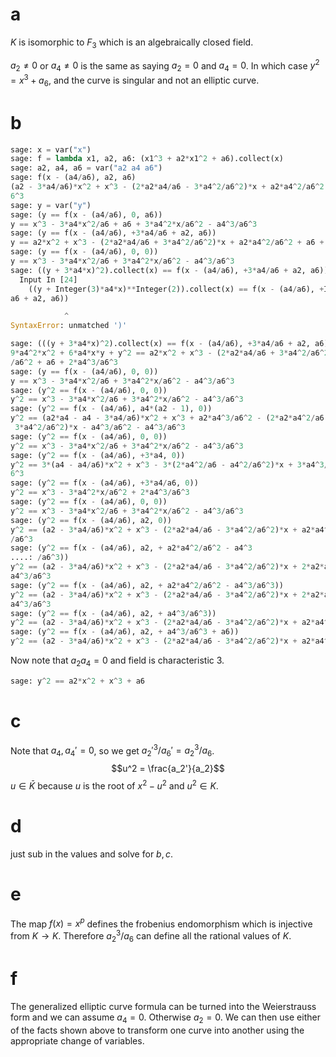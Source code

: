 # a

$K$ is isomorphic to $F_3$ which is an algebraically closed field.

$a_2 \neq 0$ or $a_4 \neq 0$ is the same as saying $a_2 = 0$ and $a_4 = 0$.
In which case $y^2 = x^3 + a_6$, and the curve is singular and not
an elliptic curve.

# b

```python
sage: x = var("x")
sage: f = lambda x1, a2, a6: (x1^3 + a2*x1^2 + a6).collect(x)
sage: a2, a4, a6 = var("a2 a4 a6")
sage: f(x - (a4/a6), a2, a6)
(a2 - 3*a4/a6)*x^2 + x^3 - (2*a2*a4/a6 - 3*a4^2/a6^2)*x + a2*a4^2/a6^2 + a6 - a4^3/a
6^3
sage: y = var("y")
sage: (y == f(x - (a4/a6), 0, a6))
y == x^3 - 3*a4*x^2/a6 + a6 + 3*a4^2*x/a6^2 - a4^3/a6^3
sage: (y == f(x - (a4/a6), +3*a4/a6 + a2, a6))
y == a2*x^2 + x^3 - (2*a2*a4/a6 + 3*a4^2/a6^2)*x + a2*a4^2/a6^2 + a6 + 2*a4^3/a6^3
sage: (y == f(x - (a4/a6), 0, 0))
y == x^3 - 3*a4*x^2/a6 + 3*a4^2*x/a6^2 - a4^3/a6^3
sage: ((y + 3*a4*x)^2).collect(x) == f(x - (a4/a6), +3*a4/a6 + a2, a6))
  Input In [24]
    ((y + Integer(3)*a4*x)**Integer(2)).collect(x) == f(x - (a4/a6), +Integer(3)*a4/
a6 + a2, a6))

            ^
SyntaxError: unmatched ')'

sage: (((y + 3*a4*x)^2).collect(x) == f(x - (a4/a6), +3*a4/a6 + a2, a6))
9*a4^2*x^2 + 6*a4*x*y + y^2 == a2*x^2 + x^3 - (2*a2*a4/a6 + 3*a4^2/a6^2)*x + a2*a4^2
/a6^2 + a6 + 2*a4^3/a6^3
sage: (y == f(x - (a4/a6), 0, 0))
y == x^3 - 3*a4*x^2/a6 + 3*a4^2*x/a6^2 - a4^3/a6^3
sage: (y^2 == f(x - (a4/a6), 0, 0))
y^2 == x^3 - 3*a4*x^2/a6 + 3*a4^2*x/a6^2 - a4^3/a6^3
sage: (y^2 == f(x - (a4/a6), a4*(a2 - 1), 0))
y^2 == (a2*a4 - a4 - 3*a4/a6)*x^2 + x^3 + a2*a4^3/a6^2 - (2*a2*a4^2/a6 - 2*a4^2/a6 -
 3*a4^2/a6^2)*x - a4^3/a6^2 - a4^3/a6^3
sage: (y^2 == f(x - (a4/a6), 0, 0))
y^2 == x^3 - 3*a4*x^2/a6 + 3*a4^2*x/a6^2 - a4^3/a6^3
sage: (y^2 == f(x - (a4/a6), +3*a4, 0))
y^2 == 3*(a4 - a4/a6)*x^2 + x^3 - 3*(2*a4^2/a6 - a4^2/a6^2)*x + 3*a4^3/a6^2 - a4^3/a
6^3
sage: (y^2 == f(x - (a4/a6), +3*a4/a6, 0))
y^2 == x^3 - 3*a4^2*x/a6^2 + 2*a4^3/a6^3
sage: (y^2 == f(x - (a4/a6), 0, 0))
y^2 == x^3 - 3*a4*x^2/a6 + 3*a4^2*x/a6^2 - a4^3/a6^3
sage: (y^2 == f(x - (a4/a6), a2, 0))
y^2 == (a2 - 3*a4/a6)*x^2 + x^3 - (2*a2*a4/a6 - 3*a4^2/a6^2)*x + a2*a4^2/a6^2 - a4^3
/a6^3
sage: (y^2 == f(x - (a4/a6), a2, + a2*a4^2/a6^2 - a4^3
....: /a6^3))
y^2 == (a2 - 3*a4/a6)*x^2 + x^3 - (2*a2*a4/a6 - 3*a4^2/a6^2)*x + 2*a2*a4^2/a6^2 - 2*
a4^3/a6^3
sage: (y^2 == f(x - (a4/a6), a2, + a2*a4^2/a6^2 - a4^3/a6^3))
y^2 == (a2 - 3*a4/a6)*x^2 + x^3 - (2*a2*a4/a6 - 3*a4^2/a6^2)*x + 2*a2*a4^2/a6^2 - 2*
a4^3/a6^3
sage: (y^2 == f(x - (a4/a6), a2, + a4^3/a6^3))
y^2 == (a2 - 3*a4/a6)*x^2 + x^3 - (2*a2*a4/a6 - 3*a4^2/a6^2)*x + a2*a4^2/a6^2
sage: (y^2 == f(x - (a4/a6), a2, + a4^3/a6^3 + a6))
y^2 == (a2 - 3*a4/a6)*x^2 + x^3 - (2*a2*a4/a6 - 3*a4^2/a6^2)*x + a2*a4^2/a6^2 + a6
```

Now note that $a_2 a_4 = 0$ and field is characteristic 3.

```python
sage: y^2 == a2*x^2 + x^3 + a6
```

# c

Note that $a_4, a_4' = 0$, so we get $a_2'^3 / a_6' = a_2^3 / a_6$.
$$u^2 = \frac{a_2'}{a_2}$$
$u \in \bar{K}$ because $u$ is the root of $x^2 - u^2$ and $u^2 \in K$.

# d

just sub in the values and solve for $b, c$.

# e

The map $f(x) = x^p$ defines the frobenius endomorphism which is injective from $K \rightarrow K$.
Therefore $a_2^3 / a_6$ can define all the rational values of $K$.

# f

The generalized elliptic curve formula can be turned into the Weierstrauss form and we can assume
$a_4 = 0$. Otherwise $a_2 = 0$. We can then use either of the facts shown above to transform
one curve into another using the appropriate change of variables.
